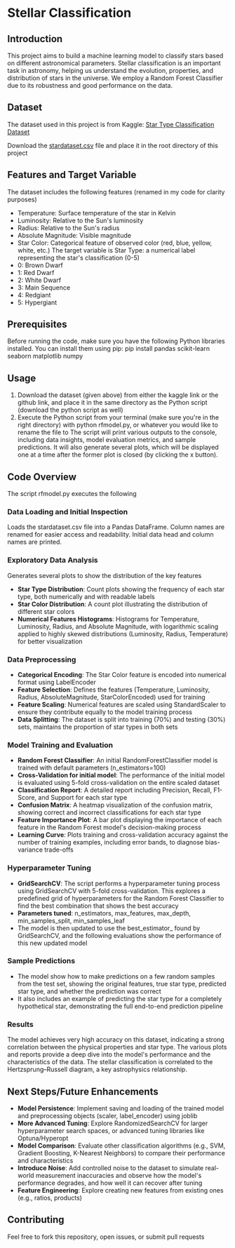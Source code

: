 # Stellar Classification

## Introduction
This project aims to build a machine learning model to classify stars based on different astronomical parameters. Stellar classification is an important task in astronomy, helping us understand the evolution, properties, and distribution of stars in the universe. We employ a Random Forest Classifier due to its robustness and good performance on the data.

## Dataset
The dataset used in this project is from Kaggle: [Star Type Classification Dataset](https://www.kaggle.com/datasets/deepu1109/star-dataset)

Download the [stardataset.csv](https://github.com/Vijayesh314/Stellar-Classification-with-Python/blob/main/stardataset.csv) file and place it in the root directory of this project

## Features and Target Variable
The dataset includes the following features (renamed in my code for clarity purposes)
* Temperature: Surface temperature of the star in Kelvin
* Luminosity: Relative to the Sun's luminosity
* Radius: Relative to the Sun's radius
* Absolute Magnitude: Visible magnitude
* Star Color: Categorical feature of observed color (red, blue, yellow, white, etc.)
The target variable is Star Type: a numerical label representing the star's classification (0-5)
* 0: Brown Dwarf
* 1: Red Dwarf
* 2: White Dwarf
* 3: Main Sequence
* 4: Redgiant
* 5: Hypergiant

## Prerequisites
Before running the code, make sure you have the following Python libraries installed. You can install them using pip:
pip install pandas scikit-learn seaborn matplotlib numpy

## Usage
1. Download the dataset (given above) from either the kaggle link or the github link, and place it in the same directory as the Python script (download the python script as well)
2. Execute the Python script from your terminal (make sure you're in the right directory) with python rfmodel.py, or whatever you would like to rename the file to
The script will print various outputs to the console, including data insights, model evaluation metrics, and sample predictions. It will also generate several plots, which will be displayed one at a time after the former plot is closed (by clicking the x button).

## Code Overview
The script rfmodel.py executes the following

### Data Loading and Initial Inspection
Loads the stardataset.csv file into a Pandas DataFrame. Column names are renamed for easier access and readability. Initial data head and column names are printed.

### Exploratory Data Analysis
Generates several plots to show the distribution of the key features
* **Star Type Distribution**: Count plots showing the frequency of each star type, both numerically and with readable labels
* **Star Color Distribution**: A count plot illustrating the distribution of different star colors
* **Numerical Features Histograms**: Histograms for Temperature, Luminosity, Radius, and Absolute Magnitude, with logarithmic scaling applied to highly skewed distributions (Luminosity, Radius, Temperature) for better visualization

### Data Preprocessing
* **Categorical Encoding**: The Star Color feature is encoded into numerical format using LabelEncoder
* **Feature Selection**: Defines the features (Temperature, Luminosity, Radius, AbsoluteMagnitude, StarColorEncoded) used for training
* **Feature Scaling**: Numerical features are scaled using StandardScaler to ensure they contribute equally to the model training process
* **Data Splitting**: The dataset is split into training (70%) and testing (30%) sets, maintains the proportion of star types in both sets

### Model Training and Evaluation
* **Random Forest Classifier**: An initial RandomForestClassifier model is trained with default parameters (n_estimators=100)
* **Cross-Validation for initial model**: The performance of the initial model is evaluated using 5-fold cross-validation on the entire scaled dataset
* **Classification Report**: A detailed report including Precision, Recall, F1-Score, and Support for each star type
* **Confusion Matrix**: A heatmap visualization of the confusion matrix, showing correct and incorrect classifications for each star type
* **Feature Importance Plot**: A bar plot displaying the importance of each feature in the Random Forest model's decision-making process
* **Learning Curve**: Plots training and cross-validation accuracy against the number of training examples, including error bands, to diagnose bias-variance trade-offs

### Hyperparameter Tuning
* **GridSearchCV**: The script performs a hyperparameter tuning process using GridSearchCV with 5-fold cross-validation. This explores a predefined grid of hyperparameters for the Random Forest Classifier to find the best combination that shows the best accuracy
* **Parameters tuned**: n_estimators, max_features, max_depth, min_samples_split, min_samples_leaf
* The model is then updated to use the best_estimator_ found by GridSearchCV, and the following evaluations show the performance of this new updated model

### Sample Predictions
* The model show how to make predictions on a few random samples from the test set, showing the original features, true star type, predicted star type, and whether the prediction was correct
* It also includes an example of predicting the star type for a completely hypothetical star, demonstrating the full end-to-end prediction pipeline

### Results
The model achieves very high accuracy on this dataset, indicating a strong correlation between the physical properties and star type. The various plots and reports provide a deep dive into the model's performance and the characteristics of the data. The stellar classification is correlated to the Hertzsprung–Russell diagram, a key astrophysics relationship.

## Next Steps/Future Enhancements
* **Model Persistence**: Implement saving and loading of the trained model and preprocessing objects (scaler, label_encoder) using joblib
* **More Advanced Tuning**: Explore RandomizedSearchCV for larger hyperparameter search spaces, or advanced tuning libraries like Optuna/Hyperopt
* **Model Comparison**: Evaluate other classification algorithms (e.g., SVM, Gradient Boosting, K-Nearest Neighbors) to compare their performance and characteristics
* **Introduce Noise**: Add controlled noise to the dataset to simulate real-world measurement inaccuracies and observe how the model's performance degrades, and how well it can recover after tuning
* **Feature Engineering**: Explore creating new features from existing ones (e.g., ratios, products)

## Contributing
Feel free to fork this repository, open issues, or submit pull requests
